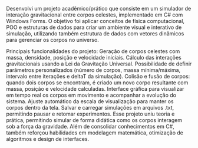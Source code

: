 Desenvolvi um projeto acadêmico/prático que consiste em um simulador de interação gravitacional entre corpos celestes, implementado em C# com Windows Forms. O objetivo foi aplicar conceitos de física computacional, POO e estruturas de dados para criar um ambiente visual e interativo de simulação, utilizando também estrutura de dados com vetores dinâmicos para gerenciar os corpos no universo.

Principais funcionalidades do projeto:
Geração de corpos celestes com massa, densidade, posição e velocidade iniciais.
Cálculo das interações gravitacionais usando a Lei da Gravitação Universal.
Possibilidade de definir parâmetros personalizados (número de corpos, massa mínima/máxima, intervalo entre iterações e deltaT da simulação).
Colisão e fusão de corpos: quando dois corpos se encontram, é criado um novo corpo resultante com massa, posição e velocidade calculadas.
Interface gráfica para visualizar em tempo real os corpos em movimento e acompanhar a evolução do sistema.
Ajuste automático da escala de visualização para manter os corpos dentro da tela.
Salvar e carregar simulações em arquivos .txt, permitindo pausar e retomar experimentos.
Esse projeto uniu teoria e prática, permitindo simular de forma didática como os corpos interagem sob a força da gravidade. Além de consolidar conhecimentos em C#, também reforçou habilidades em modelagem matemática, otimização de algoritmos e design de interfaces.
